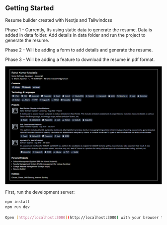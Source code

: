 ## Getting Started

Resume builder created with Nextjs and Tailwindcss

Phase 1 - Currently, Its using static data to generate the resume. Data is added in data folder. Add details in data folder and run the project to generate the resume.

Phase 2 - Will be adding a form to add details and generate the resume.

Phase 3 - Will be adding a feature to download the resume in pdf format.

![Alt text](/data/resume.png?raw=true 'Sample Resume Image')

First, run the development server:

```bash
npm install
npm run dev

Open [http://localhost:3000](http://localhost:3000) with your browser to see the result.
```
